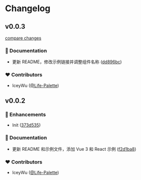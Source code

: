 # Changelog


## v0.0.3

[compare changes](https://github.com/iceywu/live-photo/compare/v0.0.2...v0.0.3)

### 📖 Documentation

- 更新 README，修改示例链接并调整组件名称 ([dd896bc](https://github.com/iceywu/live-photo/commit/dd896bc))

### ❤️ Contributors

- IceyWu ([@Life-Palette](http://github.com/Life-Palette))

## v0.0.2


### 🚀 Enhancements

- Init ([373d535](https://github.com/live-photo/commit/373d535))

### 📖 Documentation

- 更新 README 和示例文件，添加 Vue 3 和 React 示例 ([f2d1ba8](https://github.com/live-photo/commit/f2d1ba8))

### ❤️ Contributors

- IceyWu ([@Life-Palette](http://github.com/Life-Palette))

